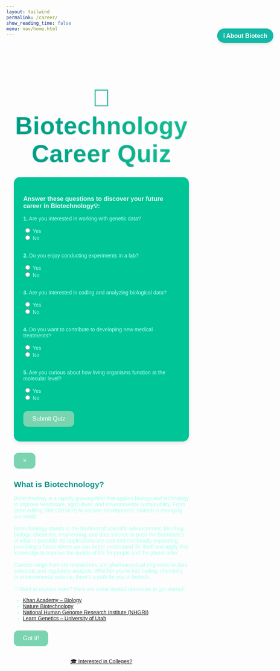 ```yaml
---
layout: tailwind
permalink: /career/
show_reading_time: false
menu: nav/home.html
---
```


<title>Biotechnology Career Quiz</title>
<link href="https://fonts.googleapis.com/css2?family=Poppins:wght@400;600&display=swap" rel="stylesheet">

<style>
  .biotech-quiz-page {
    font-family: 'Poppins', sans-serif;
    /* background: linear-gradient(135deg, rgb(0, 0, 0), rgb(0, 0, 0)); */
    color: rgb(170, 255, 237);
    padding: 20px;
  }

  .biotech-quiz-page h1 {
    text-align: center;
    background: linear-gradient(to right, #00bfa5, #1de9b6);
    -webkit-background-clip: text;
    -webkit-text-fill-color: transparent;
    font-size: 4rem;
    font-weight: 800;
    margin-bottom: 25px;
    letter-spacing: 1px;
    text-shadow: 1px 1px 2px rgba(0, 0, 0, 0.2);
  }

  .biotech-quiz-page h3 {
    color: rgb(228, 249, 243);
  }

  .biotech-quiz-page label {
    font-weight: 500;
  }

  .biotech-quiz-page .quiz-section {
    background-color: rgb(0, 197, 151);
    padding: 25px;
    border-radius: 16px;
    box-shadow: 0 4px 12px rgba(0, 0, 0, 0.1);
    max-width: 700px;
    margin: 20px auto;
  }

  .biotech-quiz-page button {
    background: rgb(122, 212, 175);
    color: white;
    padding: 12px 24px;
    font-size: 16px;
    border: none;
    border-radius: 12px;
    cursor: pointer;
    transition: background 0.3s ease;
    margin-top: 10px;
  }

  .biotech-quiz-page button:hover {
    background: rgb(40, 217, 173);
  }

  .biotech-quiz-page #career-result {
    display: none;
    margin-top: 30px;
    padding: 25px;
    border: 2px dashed rgb(151, 234, 205);
    border-radius: 16px;
    background-color: rgb(0, 198, 152);
    animation: fadeIn 0.5s ease-in-out;
    max-width: 700px;
    margin-left: auto;
    margin-right: auto;
  }

  .biotech-quiz-page .spinner {
    margin-top: 10px;
    border: 4px solid rgb(209, 219, 215);
    border-top: 4px solid rgb(153, 121, 204);
    border-radius: 50%;
    width: 30px;
    height: 30px;
    animation: spin 1s linear infinite;
    display: inline-block;
  }

  @keyframes spin {
    0% { transform: rotate(0deg); }
    100% { transform: rotate(360deg); }
  }

  @keyframes fadeIn {
    from { opacity: 0; transform: translateY(20px); }
    to { opacity: 1; transform: translateY(0); }
  }
  #biotech-popup h2 {
  color: #0d9488;
  }

  #reopen-popup-btn {
    font-family: 'Poppins', sans-serif;
    font-weight: 600;
  }

</style>

<div class="biotech-quiz-page">
  <h1>🔬 Biotechnology Career Quiz</h1>
<!-- Reopen Button -->
<button onclick="openPopup()" id="reopen-popup-btn"
  style="position: fixed; top: 120px; right: 24px; background-color: #14b8a6; 
         color: white; padding: 8px 16px; border-radius: 9999px; 
         box-shadow: 0 4px 6px rgba(0,0,0,0.1); z-index: 9999;">
  ℹ️ About Biotech
</button>
  <div class="quiz-section">
    <h3>Answer these questions to discover your future career in Biotechnology💡:</h3>
    <form id="quiz-form">
      <p><strong>1.</strong> Are you interested in working with genetic data?</p>
      <input type="radio" name="q1" value="5"> Yes<br>
      <input type="radio" name="q1" value="0"> No<br><br>
      <p><strong>2.</strong> Do you enjoy conducting experiments in a lab?</p>
      <input type="radio" name="q2" value="5"> Yes<br>
      <input type="radio" name="q2" value="0"> No<br><br>
      <p><strong>3.</strong> Are you interested in coding and analyzing biological data?</p>
      <input type="radio" name="q3" value="5"> Yes<br>
      <input type="radio" name="q3" value="0"> No<br><br>
      <p><strong>4.</strong> Do you want to contribute to developing new medical treatments?</p>
      <input type="radio" name="q4" value="5"> Yes<br>
      <input type="radio" name="q4" value="0"> No<br><br>
      <p><strong>5.</strong> Are you curious about how living organisms function at the molecular level?</p>
      <input type="radio" name="q5" value="5"> Yes<br>
      <input type="radio" name="q5" value="0"> No<br><br>
      <button type="button" onclick="calculateScore()">Submit Quiz</button>
    </form>
  </div>
  <!-- Biotech Info Pop-up -->
  <div id="biotech-popup" class="fixed inset-0 z-50 flex items-center justify-center bg-black bg-opacity-60 hidden">
    <div class="bg-white text-black p-6 rounded-2xl shadow-xl max-w-xl w-full relative">
      <button onclick="closePopup()" class="absolute top-2 right-3 text-gray-500 hover:text-black text-2xl font-bold">&times;</button>
      <h2 class="text-2xl font-semibold mb-3"> What is Biotechnology?</h2>
      <p class="mb-4 text-sm leading-relaxed">
      Biotechnology is a rapidly growing field that applies biology and technology to improve healthcare, agriculture, and environmental sustainability. From gene editing (like CRISPR) to vaccine development, biotech is changing our world.<br><br>
      Biotechnology stands at the forefront of scientific advancement, blending biology, chemistry, engineering, and data science to push the boundaries of what is possible. Its applications are vast and continually expanding, promising a future where we can better understand life itself and apply that knowledge to improve the quality of life for people and the planet alike.<br><br>
      Careers range from lab researchers and pharmaceutical engineers to data scientists and regulatory analysts. Whether you're into coding, chemistry, or environmental science, there's a path for you in biotech.<br><br>
      🧠 Want to explore more? Here are some trusted resources to get started:
      <ul class="list-disc list-inside mt-2 text-teal-700">
        <li><a href="https://www.khanacademy.org/science/biology" target="_blank" class="underline hover:text-teal-800">Khan Academy – Biology</a></li>
        <li><a href="https://www.nature.com/nbt/" target="_blank" class="underline hover:text-teal-800">Nature Biotechnology</a></li>
        <li><a href="https://www.genome.gov/" target="_blank" class="underline hover:text-teal-800">National Human Genome Research Institute (NHGRI)</a></li>
        <li><a href="https://learn.genetics.utah.edu/" target="_blank" class="underline hover:text-teal-800">Learn Genetics – University of Utah</a></li>
      </ul>
    </p>
      <button onclick="closePopup()" class="mt-3 bg-teal-500 hover:bg-teal-600 text-white px-4 py-2 rounded-md shadow transition">
        Got it!
      </button>
    </div>
  </div>


  <div id="career-result">
    <h2>Your Suggested Career in Biotechnology:</h2>
    <p id="career-result-text"></p>
    <div id="spinner" class="spinner" style="display: none;"></div>
  </div>

  <div style="text-align:center; margin-top: 30px;">
    <a
      href="/genescope/college/"
      class="relative inline-flex items-center justify-center px-5 py-2 overflow-hidden font-semibold text-white bg-teal-500 rounded-md shadow-lg group hover:bg-teal-600 transition-all duration-300 ease-in-out"
      style="width: auto; max-width: 250px;"
    >
      <span
        class="absolute top-0 right-0 inline-block w-4 h-4 transition-all duration-500 ease-in-out bg-teal-700 rounded group-hover:-mr-4 group-hover:-mt-4"
      >
        <span
          class="absolute top-0 right-0 w-5 h-5 rotate-45 translate-x-1/2 -translate-y-1/2 bg-white"
        ></span>
      </span>
      <span
        class="absolute bottom-0 rotate-180 left-0 inline-block w-4 h-4 transition-all duration-500 ease-in-out bg-teal-700 rounded group-hover:-ml-4 group-hover:-mb-4"
      >
        <span
          class="absolute top-0 right-0 w-5 h-5 rotate-45 translate-x-1/2 -translate-y-1/2 bg-white"
        ></span>
      </span>
      <span
        class="absolute bottom-0 left-0 w-full h-full transition-all duration-500 ease-in-out delay-200 -translate-x-full bg-teal-600 rounded-md group-hover:translate-x-0"
      ></span>
      <span
        class="relative text-sm text-center transition-colors duration-200 ease-in-out group-hover:text-white"
      >
        🎓 Interested in Colleges?
      </span>
    </a>
  </div>
</div>

<script>
  let displayedCareers = new Set();
  let allCareers = [];
  let currentIndex = 0;

  async function calculateScore() {
    let score = 0;
    const form = document.getElementById("quiz-form");
    const radios = form.querySelectorAll('input[type="radio"]:checked');

    radios.forEach(radio => {
      score += parseInt(radio.value);
    });

    const biologyScore = Math.round((score / 25) * 100);

    const resultDiv = document.getElementById("career-result");
    const resultText = document.getElementById("career-result-text");
    const spinner = document.getElementById("spinner");

    resultDiv.style.display = "block";
    resultText.innerHTML = `<strong>🎓 Your quiz score:</strong> ${score} out of 25<br><strong>🧬 Estimated Biotechnology Score:</strong> ${biologyScore}/100<br><br>🔍 Finding the best match...`;
    spinner.style.display = "inline-block";

    const careerData = await fetchCareersByBiologyScore(biologyScore);

    spinner.style.display = "none";
    resultText.innerHTML += `<br><br>${careerData}`;
  }

  async function fetchCareersByBiologyScore(score) {
    try {
      const response = await fetch(`http://127.0.0.1:8504/api/get_careers?biology_score=${score}`);
      const result = await response.json();

      if (result && result.careers && result.careers.length > 0) {
        const careers = result.careers.filter(career => {
          const careerName = career.career_aspiration.toLowerCase();
          if (careerName !== "unknown" && !displayedCareers.has(careerName)) {
            displayedCareers.add(careerName);
            return true;
          }
          return false;
        });

        allCareers = careers;
        currentIndex = 0;
        return showCareers();
      } else {
        return "No matching career data found.";
      }
    } catch (error) {
      console.error("Error fetching career data:", error);
      return "Error fetching career data.";
    }
  }

  function showCareers() {
    const careersToShow = allCareers.slice(currentIndex, currentIndex + 5);
    currentIndex += careersToShow.length;

    const careersText = careersToShow.map(career => `${career.career_aspiration}`).join('<br>');
    let resultHTML = `Based on your answers, consider exploring:<br><strong>${careersText}</strong>`;

    if (currentIndex < allCareers.length) {
      resultHTML += `<br><br><button onclick="showMoreCareers()">Show More</button>`;
    }

    return resultHTML;
  }

  function showMoreCareers() {
    const careersToShow = allCareers.slice(currentIndex, currentIndex + 5);
    currentIndex += careersToShow.length;

    const careersText = careersToShow.map(career => `${career.career_aspiration}`).join('<br>');
    const resultText = document.getElementById("career-result-text");

    resultText.innerHTML += `<br><br><strong>${careersText}</strong>`;

    if (currentIndex >= allCareers.length) {
      const showMoreButton = document.querySelector("button");
      if (showMoreButton) showMoreButton.style.display = "none";
    }
  }
  window.addEventListener('DOMContentLoaded', () => {
  const popupShown = sessionStorage.getItem('biotechPopupShown');
  if (!popupShown) {
    document.getElementById('biotech-popup').classList.remove('hidden');
    sessionStorage.setItem('biotechPopupShown', 'true');
  }
});

function closePopup() {
  document.getElementById('biotech-popup').classList.add('hidden');
}

function openPopup() {
  document.getElementById('biotech-popup').classList.remove('hidden');
}
</script>